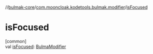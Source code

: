 //[bulmak-core](../../index.md)/[com.mooncloak.kodetools.bulmak.modifier](index.md)/[isFocused](is-focused.md)

# isFocused

[common]\
val [isFocused](is-focused.md): [BulmaModifier](-bulma-modifier/index.md)
